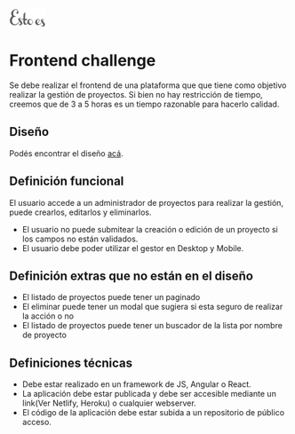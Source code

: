 ![Estoes](src/assets/images/logo.png "Esto es Agencia Digital")

# Frontend challenge

Se debe realizar el frontend de una plataforma que que tiene como objetivo realizar la gestión de proyectos.
Si bien no hay restricción de tiempo, creemos que de 3 a 5 horas es un tiempo razonable para hacerlo calidad.

## Diseño

Podés encontrar el diseño [acá](https://www.figma.com/file/YLDHikbDgfsZbVdEbO0H6U/Full-Stack-Test-1?node-id=1%3A1701).

## Definición funcional

El usuario accede a un administrador de proyectos para realizar la gestión, puede crearlos, editarlos y eliminarlos.

- El usuario no puede submitear la creación o edición de un proyecto si los campos no están validados.
- El usuario debe poder utilizar el gestor en Desktop y Mobile.

## Definición extras que no están en el diseño

- El listado de proyectos puede tener un paginado
- El eliminar puede tener un modal que sugiera si esta seguro de realizar la acción o no
- El listado de proyectos puede tener un buscador de la lista por nombre de proyecto

## Definiciones técnicas

- Debe estar realizado en un framework de JS, Angular o React.
- La aplicación debe estar publicada y debe ser accesible mediante un link(Ver Netlify, Heroku) o cualquier webserver.
- El código de la aplicación debe estar subida a un repositorio de público acceso.
